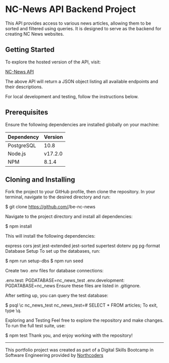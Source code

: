 # NC-News API Backend Project

This API provides access to various news articles, allowing them to be sorted and filtered using queries. It is designed to serve as the backend for creating NC News websites.

## Getting Started

To explore the hosted version of the API, visit:

[NC-News API](https://nc-news-x69l.onrender.com/api)

The above API will return a JSON object listing all available endpoints and their descriptions.

For local development and testing, follow the instructions below.

## Prerequisites

Ensure the following dependencies are installed globally on your machine:

| Dependency | Version |
| ---------- | ------- |
| PostgreSQL | 10.8    |
| Node.js    | v17.2.0 |
| NPM        | 8.1.4   |

## Cloning and Installing

Fork the project to your GitHub profile, then clone the repository. In your terminal, navigate to the desired directory and run:

$ git clone https://github.com/<your-github-username>/be-nc-news

Navigate to the project directory and install all dependencies:

$ npm install

This will install the following dependencies:

express
cors
jest
jest-extended
jest-sorted
supertest
dotenv
pg
pg-format
Database Setup
To set up the databases, run:

$ npm run setup-dbs
$ npm run seed

Create two .env files for database connections:

.env.test: PGDATABASE=nc_news_test
.env.development: PGDATABASE=nc_news
Ensure these files are listed in .gitignore.

After setting up, you can query the test database:

$ psql
\c nc_news_test
nc_news_test=# SELECT \* FROM articles;
To exit, type \q.

Exploring and Testing
Feel free to explore the repository and make changes. To run the full test suite, use:

$ npm test
Thank you, and enjoy working with the repository!

---

This portfolio project was created as part of a Digital Skills Bootcamp in Software Engineering provided by [Northcoders](https://northcoders.com/)

```

```
